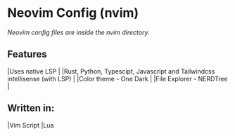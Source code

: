# Neovim Config (nvim)
_Neovim config files are inside the nvim directory._
## Features
|Uses native LSP |
|Rust, Python, Typescipt, Javascript and Tailwindcss intellisense (with LSP) |
|Color theme - One Dark |
|File Explorer - NERDTree |

## Written in:
|Vim Script
|Lua
